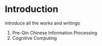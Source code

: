 # Introduction
introduce all the works and writings

1. Pre-Qin Chinese Information Processing
2. Cognitive Computing
